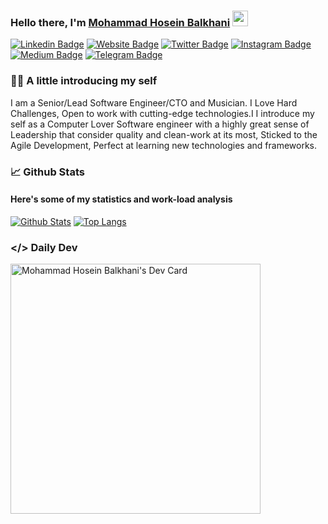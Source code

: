 ### Hello there, I'm <a href="https://github.com/mohammadhb" target="_blank">Mohammad Hosein Balkhani</a> <img src="https://media.giphy.com/media/hvRJCLFzcasrR4ia7z/giphy.gif" width="25px">

[![Linkedin Badge](https://img.shields.io/badge/-LinkedIn-0e76a8?style=flat-square&logo=Linkedin&logoColor=white)](https://www.linkedin.com/in/mohammad-hosein-balkhani/)
[![Website Badge](https://img.shields.io/badge/Website-3b5998?style=flat-square&logo=google-chrome&logoColor=white)](https://github.com/mohammadhb)
[![Twitter Badge](https://img.shields.io/badge/-Twitter-00acee?style=flat-square&logo=Twitter&logoColor=white)](https://twitter.com/ieklikegoddo)
[![Instagram Badge](https://img.shields.io/badge/-Instagram-e4405f?style=flat-square&logo=Instagram&logoColor=white)](https://instagram.com/ienjoykillinglikegoddoes)
[![Medium Badge](https://img.shields.io/badge/medium-%2312100E.svg?&style=for-square&logo=medium&logoColor=white)](https://medium.com/@mohammadhb25)
[![Telegram Badge](https://img.shields.io/badge/-Telegram-0088cc?style=flat-square&logo=Telegram&logoColor=white)](https://t.me/ienjoykillinglikegoddoes)

### 👨‍💻  A little introducing my self

I am a Senior/Lead Software Engineer/CTO and Musician.
I Love Hard Challenges, Open to work with cutting-edge technologies.I I introduce my self as a Computer Lover Software engineer with a highly great sense of Leadership that consider quality and clean-work at its most, Sticked to the Agile Development, Perfect at learning new technologies and frameworks.

### 📈  Github Stats
#### Here's some of my statistics and work-load analysis

[![Github Stats](https://github-readme-stats.vercel.app/api?username=mohammadhb&hide_border=true&show_icons=true&line_height=40&include_all_commits=true&count_private=true&&bg_color=30,e96443,904e95&title_color=fff&text_color=fff&icon_color=fff)](https://github.com/anuraghazra/github-readme-stats)
[![Top Langs](https://github-readme-stats.vercel.app/api/top-langs/?username=mohammadhb&hide_border=true&bg_color=30,e96443,904e95&title_color=fff&text_color=fff&icon_color=fff)](https://github.com/anuraghazra/github-readme-stats)

### </>  Daily Dev

<a href="https://app.daily.dev/mohammadhb25"><img src="https://api.daily.dev/devcards/b13550e288094a0bb26703f50d381b48.png?r=x3s" width="400" alt="Mohammad Hosein Balkhani's Dev Card"/></a>

<!--
**mohammadhb/mohammadhb** is a ✨ _special_ ✨ repository because its `README.md` (this file) appears on your GitHub profile.

Visitor count : ![](https://visitor-badge.glitch.me/badge?page_id=mohammadhb.mohammadhb)

Here are some ideas to get you started:

- 🔭 I’m currently working on ...
- 🌱 I’m currently learning ...
- 👯 I’m looking to collaborate on ...
- 🤔 I’m looking for help with ...
- 💬 Ask me about ...
- 📫 How to reach me: ...
- 😄 Pronouns: ...
- ⚡ Fun fact: ...
-->
